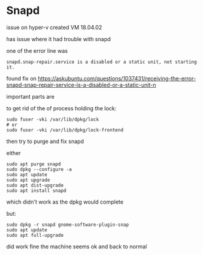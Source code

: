 # Snapd

issue on hyper-v created VM 18.04.02

has issue where it had trouble with snapd

one of the error line was

```
snapd.snap-repair.service is a disabled or a static unit, not starting it.
```

found fix on <https://askubuntu.com/questions/1037431/receiving-the-error-snapd-snap-repair-service-is-a-disabled-or-a-static-unit-n>

important parts are

to get rid of the of process holding the lock:

```
sudo fuser -vki /var/lib/dpkg/lock
# or
sudo fuser -vki /var/lib/dpkg/lock-frontend
```

then try to purge and fix snapd

either

```
sudo apt purge snapd
sudo dpkg --configure -a
sudo apt update
sudo apt upgrade
sudo apt dist-upgrade
sudo apt install snapd
```

which didn't work as the dpkg would complete

but:

```
sudo dpkg -r snapd gnome-software-plugin-snap
sudo apt update
sudo apt full-upgrade
```

did work fine the machine seems ok and back to normal
